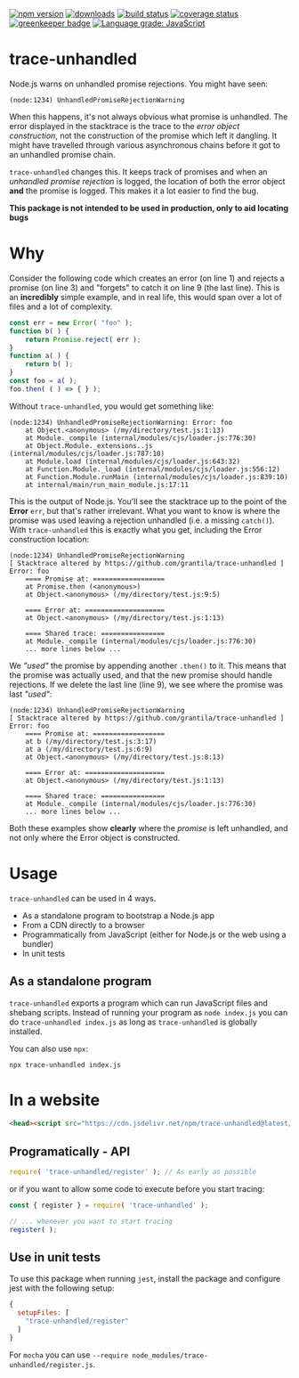 [![npm version][npm-image]][npm-url]
[![downloads][downloads-image]][npm-url]
[![build status][travis-image]][travis-url]
[![coverage status][coverage-image]][coverage-url]
[![greenkeeper badge][greenkeeper-image]][greenkeeper-url]
[![Language grade: JavaScript][lgtm-image]][lgtm-url]

# trace-unhandled

Node.js warns on unhandled promise rejections. You might have seen:

```
(node:1234) UnhandledPromiseRejectionWarning
```

When this happens, it's not always obvious what promise is unhandled. The error displayed in the stacktrace is the trace to the *error object construction*, not the construction of the promise which left it dangling. It might have travelled through various asynchronous chains before it got to an unhandled promise chain.

`trace-unhandled` changes this. It keeps track of promises and when an *unhandled promise rejection* is logged, the location of both the error object **and** the promise is logged. This makes it a lot easier to find the bug.

**This package is not intended to be used in production, only to aid locating bugs**

# Why

Consider the following code which creates an error (on line 1) and rejects a promise (on line 3) and "forgets" to catch it on line 9 (the last line). This is an **incredibly** simple example, and in real life, this would span over a lot of files and a lot of complexity.

```ts
const err = new Error( "foo" );
function b( ) {
	return Promise.reject( err );
}
function a( ) {
	return b( );
}
const foo = a( );
foo.then( ( ) => { } );
```

Without `trace-unhandled`, you would get something like:

```
(node:1234) UnhandledPromiseRejectionWarning: Error: foo
    at Object.<anonymous> (/my/directory/test.js:1:13)
    at Module._compile (internal/modules/cjs/loader.js:776:30)
    at Object.Module._extensions..js (internal/modules/cjs/loader.js:787:10)
    at Module.load (internal/modules/cjs/loader.js:643:32)
    at Function.Module._load (internal/modules/cjs/loader.js:556:12)
    at Function.Module.runMain (internal/modules/cjs/loader.js:839:10)
    at internal/main/run_main_module.js:17:11
```

This is the output of Node.js. You'll see the stacktrace up to the point of the **Error** `err`, but that's rather irrelevant. What you want to know is where the promise was used leaving a rejection unhandled (i.e. a missing `catch()`). With `trace-unhandled` this is exactly what you get, including the Error construction location:

```
(node:1234) UnhandledPromiseRejectionWarning
[ Stacktrace altered by https://github.com/grantila/trace-unhandled ]
Error: foo
    ==== Promise at: ==================
    at Promise.then (<anonymous>)
    at Object.<anonymous> (/my/directory/test.js:9:5)

    ==== Error at: ====================
    at Object.<anonymous> (/my/directory/test.js:1:13)

    ==== Shared trace: ================
    at Module._compile (internal/modules/cjs/loader.js:776:30)
	... more lines below ...
```

We *"used"* the promise by appending another `.then()` to it. This means that the promise was actually used, and that the new promise should handle rejections. If we delete the last line (line 9), we see where the promise was last *"used"*:

```
(node:1234) UnhandledPromiseRejectionWarning
[ Stacktrace altered by https://github.com/grantila/trace-unhandled ]
Error: foo
    ==== Promise at: ==================
    at b (/my/directory/test.js:3:17)
    at a (/my/directory/test.js:6:9)
    at Object.<anonymous> (/my/directory/test.js:8:13)

    ==== Error at: ====================
    at Object.<anonymous> (/my/directory/test.js:1:13)

    ==== Shared trace: ================
    at Module._compile (internal/modules/cjs/loader.js:776:30)
	... more lines below ...
```

Both these examples show **clearly** where the *promise* is left unhandled, and not only where the Error object is constructed.


# Usage

`trace-unhandled` can be used in 4 ways.

 * As a standalone program to bootstrap a Node.js app
 * From a CDN directly to a browser
 * Programmatically from JavaScript (either for Node.js or the web using a bundler)
 * In unit tests

## As a standalone program

`trace-unhandled` exports a program which can run JavaScript files and shebang scripts. Instead of running your program as `node index.js` you can do `trace-unhandled index.js` as long as `trace-unhandled` is globally installed.

You can also use `npx`:

`npx trace-unhandled index.js`


# In a website

```html
<head><script src="https://cdn.jsdelivr.net/npm/trace-unhandled@latest/browser.js"></script></head>
```


## Programatically - API

```ts
require( 'trace-unhandled/register' ); // As early as possible
```

or if you want to allow some code to execute before you start tracing:

```ts
const { register } = require( 'trace-unhandled' );

// ... whenever you want to start tracing
register( );
```


## Use in unit tests

To use this package when running `jest`, install the package and configure jest with the following setup:

```js
{
  setupFiles: [
    "trace-unhandled/register"
  ]
}
```

For `mocha` you can use `--require node_modules/trace-unhandled/register.js`.


[npm-image]: https://img.shields.io/npm/v/trace-unhandled.svg
[npm-url]: https://npmjs.org/package/trace-unhandled
[downloads-image]: https://img.shields.io/npm/dm/trace-unhandled.svg
[travis-image]: https://img.shields.io/travis/grantila/trace-unhandled/master.svg
[travis-url]: https://travis-ci.org/grantila/trace-unhandled
[coverage-image]: https://coveralls.io/repos/github/grantila/trace-unhandled/badge.svg?branch=master
[coverage-url]: https://coveralls.io/github/grantila/trace-unhandled?branch=master
[greenkeeper-image]: https://badges.greenkeeper.io/grantila/trace-unhandled.svg
[greenkeeper-url]: https://greenkeeper.io/
[lgtm-image]: https://img.shields.io/lgtm/grade/javascript/g/grantila/trace-unhandled.svg?logo=lgtm&logoWidth=18
[lgtm-url]: https://lgtm.com/projects/g/grantila/trace-unhandled/context:javascript
